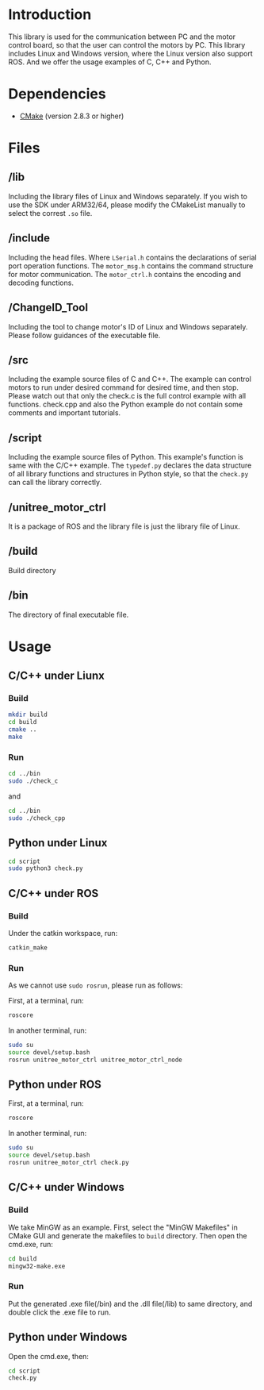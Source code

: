 # Introduction
This library is used for the communication between PC and the motor control board, so that the user can control the motors by PC. This library includes Linux and Windows version, where the Linux version also support ROS. And we offer the usage examples of C, C++ and Python.

# Dependencies
* [CMake](http://www.cmake.org) (version 2.8.3 or higher)
  
# Files
## /lib
Including the library files of Linux and Windows separately. If you wish to use the SDK under ARM32/64, please modify the CMakeList manually to select the correst `.so` file.
## /include
Including the head files. Where ```LSerial.h``` contains the declarations of serial port operation functions. The ```motor_msg.h``` contains the command structure for motor communication. The ```motor_ctrl.h``` contains the encoding and decoding functions.
## /ChangeID_Tool
Including the tool to change motor's ID of Linux and Windows separately. Please follow guidances of the executable file.
## /src
Including the example source files of C and C++. The example can control motors to run under desired command for desired time, and then stop. Please watch out that only the check.c is the full control example with all functions. check.cpp and also the Python example do not contain some comments and important tutorials.
## /script
Including the example source files of Python. This example's function is same with the C/C++ example. The ```typedef.py``` declares the data structure of all library functions and structures in Python style, so that the ```check.py``` can call the library correctly.
## /unitree_motor_ctrl
It is a package of ROS and the library file is just the library file of Linux.
## /build
Build directory
## /bin
The directory of final executable file.

# Usage
## C/C++ under Liunx
### Build
```bash
mkdir build
cd build
cmake ..
make
```
### Run
```bash
cd ../bin
sudo ./check_c
```
and
```bash
cd ../bin
sudo ./check_cpp
```
## Python under Linux
```bash
cd script
sudo python3 check.py
```

## C/C++ under ROS
### Build
Under the catkin workspace, run:
```bash
catkin_make
```
### Run
As we cannot use ```sudo rosrun```, please run as follows:

First, at a terminal, run:
```bash
roscore
```
In another terminal, run:
```bash
sudo su
source devel/setup.bash
rosrun unitree_motor_ctrl unitree_motor_ctrl_node
```
## Python under ROS
First, at a terminal, run:
```bash
roscore
```
In another terminal, run:
```bash
sudo su
source devel/setup.bash
rosrun unitree_motor_ctrl check.py
```
## C/C++ under Windows
### Build
We take MinGW as an example. First, select the "MinGW Makefiles" in CMake GUI and generate the makefiles to ```build``` directory. Then open the cmd.exe, run:
```bash
cd build
mingw32-make.exe
```
### Run
Put the generated .exe file(/bin) and the .dll file(/lib) to same directory, and double click the .exe file to run.
## Python under Windows
Open the cmd.exe, then:
```bash
cd script
check.py
```